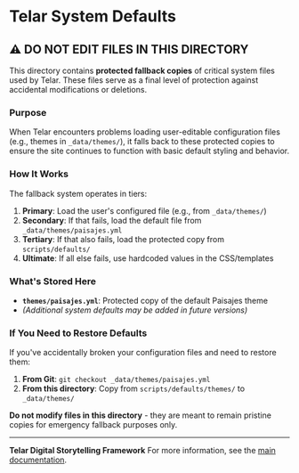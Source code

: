 # Telar System Defaults

## ⚠️ DO NOT EDIT FILES IN THIS DIRECTORY

This directory contains **protected fallback copies** of critical system files used by Telar. These files serve as a final level of protection against accidental modifications or deletions.

### Purpose

When Telar encounters problems loading user-editable configuration files (e.g., themes in `_data/themes/`), it falls back to these protected copies to ensure the site continues to function with basic default styling and behavior.

### How It Works

The fallback system operates in tiers:

1. **Primary**: Load the user's configured file (e.g., from `_data/themes/`)
2. **Secondary**: If that fails, load the default file from `_data/themes/paisajes.yml`
3. **Tertiary**: If that also fails, load the protected copy from `scripts/defaults/`
4. **Ultimate**: If all else fails, use hardcoded values in the CSS/templates

### What's Stored Here

- **`themes/paisajes.yml`**: Protected copy of the default Paisajes theme
- *(Additional system defaults may be added in future versions)*

### If You Need to Restore Defaults

If you've accidentally broken your configuration files and need to restore them:

1. **From Git**: `git checkout _data/themes/paisajes.yml`
2. **From this directory**: Copy from `scripts/defaults/themes/` to `_data/themes/`

**Do not modify files in this directory** - they are meant to remain pristine copies for emergency fallback purposes only.

---

**Telar Digital Storytelling Framework**
For more information, see the [main documentation](../../README.md).
